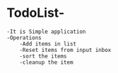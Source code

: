 # TodoList-
	-It is Simple application
	-Operations
		-Add items in list
		-Reset items from input inbox 
		-sort the items
		-cleanup the item

		


